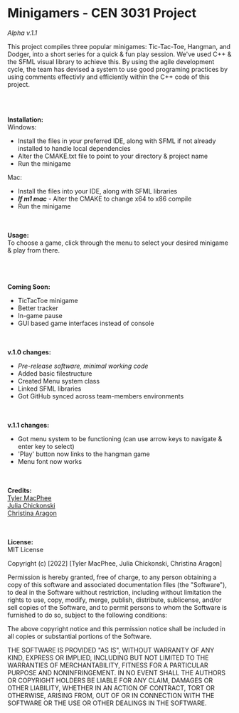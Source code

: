 # Minigamers - CEN 3031 Project  
_Alpha v.1.1_

This project compiles three popular minigames: Tic-Tac-Toe, Hangman, and Dodger, into a short series for a quick & fun play session. We've used C++ & the SFML visual library to achieve this. By using the agile development cycle, the team has devised a system to use good programing practices by using comments effectivly and efficiently within the C++ code of this project.

<br/><br/>

**Installation:**  
Windows:  
- Install the files in your preferred IDE, along with SFML if not already installed to handle local dependencies
- Alter the CMAKE.txt file to point to your directory & project name
- Run the minigame  

Mac:
- Install the files into your IDE, along with SFML libraries
- ***If m1 mac** -* Alter the CMAKE to change x64 to x86 compile  
- Run the minigame

<br/><br/>
**Usage:**  
To choose a game, click through the menu to select your desired minigame & play from there.
<br/><br/>

<br/><br/>
**Coming Soon:**  
- TicTacToe minigame
- Better tracker
- In-game pause
- GUI based game interfaces instead of console

<br/><br/>
**v.1.0 changes:**
- _Pre-release software, minimal working code_
- Added basic filestructure
- Created Menu system class
- Linked SFML libraries
- Got GitHub synced across team-members environments

<br/><br/>
**v.1.1 changes:**
- Got menu system to be functioning (can use arrow keys to navigate & enter key to select)
- 'Play' button now links to the hangman game
- Menu font now works

<br/><br/>
**Credits:**  
[Tyler MacPhee](https://github.com/tjmacphee)  
[Julia Chickonski](https://github.com/juliachickonski)  
[Christina Aragon](https://github.com/csaragon1941)

<br/><br/>
**License:**  
MIT License

Copyright (c) [2022] [Tyler MacPhee, Julia Chickonski, Christina Aragon]

Permission is hereby granted, free of charge, to any person obtaining a copy
of this software and associated documentation files (the "Software"), to deal
in the Software without restriction, including without limitation the rights
to use, copy, modify, merge, publish, distribute, sublicense, and/or sell
copies of the Software, and to permit persons to whom the Software is
furnished to do so, subject to the following conditions:

The above copyright notice and this permission notice shall be included in all
copies or substantial portions of the Software.

THE SOFTWARE IS PROVIDED "AS IS", WITHOUT WARRANTY OF ANY KIND, EXPRESS OR
IMPLIED, INCLUDING BUT NOT LIMITED TO THE WARRANTIES OF MERCHANTABILITY,
FITNESS FOR A PARTICULAR PURPOSE AND NONINFRINGEMENT. IN NO EVENT SHALL THE
AUTHORS OR COPYRIGHT HOLDERS BE LIABLE FOR ANY CLAIM, DAMAGES OR OTHER
LIABILITY, WHETHER IN AN ACTION OF CONTRACT, TORT OR OTHERWISE, ARISING FROM,
OUT OF OR IN CONNECTION WITH THE SOFTWARE OR THE USE OR OTHER DEALINGS IN THE
SOFTWARE.
